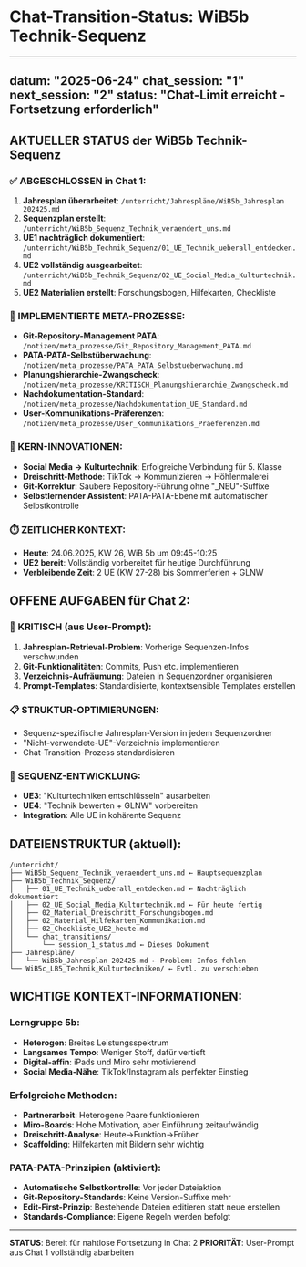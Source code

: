 # Chat-Transition-Status: WiB5b Technik-Sequenz

---
datum: "2025-06-24"
chat_session: "1"
next_session: "2"
status: "Chat-Limit erreicht - Fortsetzung erforderlich"
---

## AKTUELLER STATUS der WiB5b Technik-Sequenz

### ✅ ABGESCHLOSSEN in Chat 1:
1. **Jahresplan überarbeitet**: `/unterricht/Jahrespläne/WiB5b_Jahresplan 202425.md`
2. **Sequenzplan erstellt**: `/unterricht/WiB5b_Sequenz_Technik_veraendert_uns.md`
3. **UE1 nachträglich dokumentiert**: `/unterricht/WiB5b_Technik_Sequenz/01_UE_Technik_ueberall_entdecken.md`
4. **UE2 vollständig ausgearbeitet**: `/unterricht/WiB5b_Technik_Sequenz/02_UE_Social_Media_Kulturtechnik.md`
5. **UE2 Materialien erstellt**: Forschungsbogen, Hilfekarten, Checkliste

### 🔧 IMPLEMENTIERTE META-PROZESSE:
- **Git-Repository-Management PATA**: `/notizen/meta_prozesse/Git_Repository_Management_PATA.md`
- **PATA-PATA-Selbstüberwachung**: `/notizen/meta_prozesse/PATA_PATA_Selbstueberwachung.md`
- **Planungshierarchie-Zwangscheck**: `/notizen/meta_prozesse/KRITISCH_Planungshierarchie_Zwangscheck.md`
- **Nachdokumentation-Standard**: `/notizen/meta_prozesse/Nachdokumentation_UE_Standard.md`
- **User-Kommunikations-Präferenzen**: `/notizen/meta_prozesse/User_Kommunikations_Praeferenzen.md`

### 🎯 KERN-INNOVATIONEN:
- **Social Media → Kulturtechnik**: Erfolgreiche Verbindung für 5. Klasse
- **Dreischritt-Methode**: TikTok → Kommunizieren → Höhlenmalerei
- **Git-Korrektur**: Saubere Repository-Führung ohne "_NEU"-Suffixe
- **Selbstlernender Assistent**: PATA-PATA-Ebene mit automatischer Selbstkontrolle

### ⏱️ ZEITLICHER KONTEXT:
- **Heute**: 24.06.2025, KW 26, WiB 5b um 09:45-10:25
- **UE2 bereit**: Vollständig vorbereitet für heutige Durchführung
- **Verbleibende Zeit**: 2 UE (KW 27-28) bis Sommerferien + GLNW

## OFFENE AUFGABEN für Chat 2:

### 🔴 KRITISCH (aus User-Prompt):
1. **Jahresplan-Retrieval-Problem**: Vorherige Sequenzen-Infos verschwunden
2. **Git-Funktionalitäten**: Commits, Push etc. implementieren  
3. **Verzeichnis-Aufräumung**: Dateien in Sequenzordner organisieren
4. **Prompt-Templates**: Standardisierte, kontextsensible Templates erstellen

### 📋 STRUKTUR-OPTIMIERUNGEN:
- Sequenz-spezifische Jahresplan-Version in jedem Sequenzordner
- "Nicht-verwendete-UE"-Verzeichnis implementieren
- Chat-Transition-Prozess standardisieren

### 🎯 SEQUENZ-ENTWICKLUNG:
- **UE3**: "Kulturtechniken entschlüsseln" ausarbeiten
- **UE4**: "Technik bewerten + GLNW" vorbereiten
- **Integration**: Alle UE in kohärente Sequenz

## DATEIENSTRUKTUR (aktuell):

```
/unterricht/
├── WiB5b_Sequenz_Technik_veraendert_uns.md ← Hauptsequenzplan
├── WiB5b_Technik_Sequenz/
│   ├── 01_UE_Technik_ueberall_entdecken.md ← Nachträglich dokumentiert
│   ├── 02_UE_Social_Media_Kulturtechnik.md ← Für heute fertig
│   ├── 02_Material_Dreischritt_Forschungsbogen.md
│   ├── 02_Material_Hilfekarten_Kommunikation.md
│   ├── 02_Checkliste_UE2_heute.md
│   └── chat_transitions/
│       └── session_1_status.md ← Dieses Dokument
├── Jahrespläne/
│   └── WiB5b_Jahresplan 202425.md ← Problem: Infos fehlen
└── WiB5c_LB5_Technik_Kulturtechniken/ ← Evtl. zu verschieben
```

## WICHTIGE KONTEXT-INFORMATIONEN:

### Lerngruppe 5b:
- **Heterogen**: Breites Leistungsspektrum
- **Langsames Tempo**: Weniger Stoff, dafür vertieft
- **Digital-affin**: iPads und Miro sehr motivierend
- **Social Media-Nähe**: TikTok/Instagram als perfekter Einstieg

### Erfolgreiche Methoden:
- **Partnerarbeit**: Heterogene Paare funktionieren
- **Miro-Boards**: Hohe Motivation, aber Einführung zeitaufwändig
- **Dreischritt-Analyse**: Heute→Funktion→Früher
- **Scaffolding**: Hilfekarten mit Bildern sehr wichtig

### PATA-PATA-Prinzipien (aktiviert):
- **Automatische Selbstkontrolle**: Vor jeder Dateiaktion
- **Git-Repository-Standards**: Keine Version-Suffixe mehr
- **Edit-First-Prinzip**: Bestehende Dateien editieren statt neue erstellen
- **Standards-Compliance**: Eigene Regeln werden befolgt

---

**STATUS**: Bereit für nahtlose Fortsetzung in Chat 2
**PRIORITÄT**: User-Prompt aus Chat 1 vollständig abarbeiten